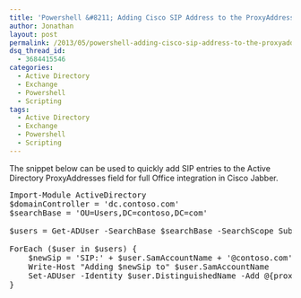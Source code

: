 ```yaml
---
title: 'Powershell &#8211; Adding Cisco SIP Address to the ProxyAddresses field in Active Directory'
author: Jonathan
layout: post
permalink: /2013/05/powershell-adding-cisco-sip-address-to-the-proxyaddresses-field-in-active-directory/
dsq_thread_id:
  - 3684415546
categories:
  - Active Directory
  - Exchange
  - Powershell
  - Scripting
tags:
  - Active Directory
  - Exchange
  - Powershell
  - Scripting
---
```

The snippet below can be used to quickly add SIP entries to the Active Directory ProxyAddresses field for full Office integration in Cisco Jabber.

<pre class="brush: powershell; title: ; notranslate" title="">Import-Module ActiveDirectory
$domainController = 'dc.contoso.com'
$searchBase = 'OU=Users,DC=contoso,DC=com'

$users = Get-ADUser -SearchBase $searchBase -SearchScope Subtree -Filter { ObjectClass -eq "user" } -Properties ProxyAddresses

ForEach ($user in $users) {
	$newSip = 'SIP:' + $user.SamAccountName + '@contoso.com'
	Write-Host "Adding $newSip to" $user.SamAccountName
	Set-ADUser -Identity $user.DistinguishedName -Add @{proxyAddresses = $newSip} -Server $domainController
}
</pre>